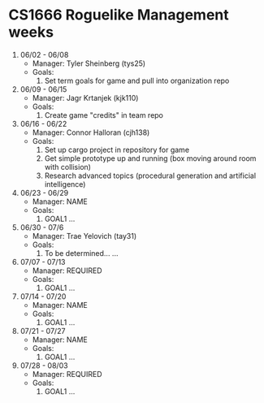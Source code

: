 # CS1666 Roguelike Management weeks

1. 06/02 - 06/08
	* Manager: Tyler Sheinberg (tys25)
	* Goals:
		1. Set term goals for game and pull into organization repo
2. 06/09 - 06/15
	* Manager: Jagr Krtanjek (kjk110)
	* Goals:
		1. Create game "credits" in team repo
3. 06/16 - 06/22
	* Manager: Connor Halloran (cjh138)
	* Goals:
		1. Set up cargo project in repository for game
		2. Get simple prototype up and running (box moving around room with collision)
		3. Research advanced topics (procedural generation and artificial intelligence)
4. 06/23 - 06/29
	* Manager: NAME
	* Goals:
		1. GOAL1
		...
5. 06/30 - 07/6
	* Manager: Trae Yelovich (tay31)
	* Goals:
		1. To be determined...
		...
6. 07/07 - 07/13
	* Manager: REQUIRED
	* Goals:
		1. GOAL1
		...
7. 07/14 - 07/20
	* Manager: NAME
	* Goals:
		1. GOAL1
		...
8. 07/21 - 07/27
	* Manager: NAME
	* Goals:
		1. GOAL1
		...
9. 07/28 - 08/03
	* Manager: REQUIRED
	* Goals:
		1. GOAL1
		...		
